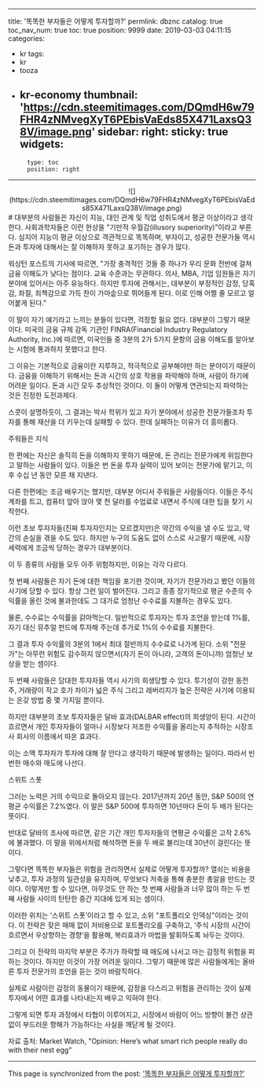 
---
title: '똑똑한 부자들은 어떻게 투자할까?'
permlink: dbznc
catalog: true
toc_nav_num: true
toc: true
position: 9999
date: 2019-03-03 04:11:15
categories:
- kr
tags:
- kr
- tooza
- kr-economy
thumbnail: 'https://cdn.steemitimages.com/DQmdH6w79FHR4zNMvegXyT6PEbisVaEds85X471LaxsQ38V/image.png'
sidebar:
    right:
        sticky: true
widgets:
    -
        type: toc
        position: right
---


<center>
![](https://cdn.steemitimages.com/DQmdH6w79FHR4zNMvegXyT6PEbisVaEds85X471LaxsQ38V/image.png)
</center>
#
대부분의 사람들은 자신이 지능, 대인 관계 및 직업 성취도에서 평균 이상이라고 생각한다. 사회과학자들은 이런 현상을 "기만적 우월감(illusory superiority)"이라고 부른다. 심지어 지능이 평균 이상으로 객관적으로 똑똑하며, 부자이고, 성공한 전문가들 역시 돈과 투자에 대해서는 잘 이해하자 못하고 포기하는 경우가 많다. 

워싱턴 포스트의 기사에 따르면, "가장 충격적인 것들 중 하나가 우리 문화 전반에 걸쳐 금융 이해도가 낮다는 점이다. 교육 수준과는 무관하다. 의사, MBA, 기업 임원들은 자기 분야에 있어서는 아주 유능하다. 하지만 투자에 관해서는, 대부분이 부정적인 감정, 당혹감, 좌절, 죄책감으로 가득 찬이 가마솥으로 뛰어들게 된다. 이로 인해 어쩔 줄 모르고 얼어붙게 된다."

이 말이 자기 얘기라고 느끼는 분들이 있다면, 걱정할 필요 없다. 대부분이 그렇기 때문이다. 미국의 금융 규제 감독 기관인 FINRA(Financial Industry Regulatory Authority, Inc.)에 따르면, 미국인들 중 3분의 2가 5가지 문항의 금융 이해도를 알아보는 시험에 통과하지 못했다고 한다. 

그 이유는 기본적으로 금융이란 지루하고, 적극적으로 공부해야만 하는 분야이기 때문이다. 금융을 이해하기 위해서는 돈과 시간의 상호 작용을 파악해야 하며, 사람이 하기에 어려운 일이다. 돈과 시간 모두 추상적인 것이다. 이 둘이 어떻게 연관되는지 파악하는 것은 진정한 도전과제다.

스콧이 설명하듯이, 그 결과는 박사 학위가 있고 자기 분야에서 성공한 전문가들조차 투자를 통해 재산을 더 키우는데 실패할 수 있다. 한데 실패하는 이유가 더 흥미롭다.

주워들은 지식

한 편에는 자신은 솔직히 돈을 이해하지 못하기 때문에, 돈 관리는 전문가에게 위임한다고 말하는 사람들이 있다. 이들은 번 돈을 투자 실력이 있어 보이는 전문가에 맡기고, 이후 수십 년 동안 모른 채 지낸다. 

다른 한편에는 조금 배우기는 했지만, 대부분 어디서 주워들은 사람들이다. 이들은 주식 계좌를 트고, 컴퓨터 앞아 앉아 몇 천 달러를 수업료로 내면서 주식에 대한 팁을 찾기 시작한다. 

이런 초보 투자자들(진짜 투자자인지는 모르겠지만)은 약간의 수익을 낼 수도 있고, 약간의 손실을 겪을 수도 있다. 하지만 누구의 도움도 없이 스스로 사고팔기 때문에, 시장 세력에게 조금씩 당하는 경우가 대부분이다. 

이 두 종류의 사람들 모두 아주 위험하지만, 이유는 각각 다르다.

첫 번째 사람들은 자기 돈에 대한 책임을 포기한 것이며, 자기가 전문가라고 봤던 이들의 사기에 당할 수 있다. 항상 그런 일이 벌어진다. 그리고 종종 장기적으로 평균 수준의 수익률을 올린 것에 불과한데도 그 대가로 엄청난 수수료를 지불하는 경우도 있다. 

물론, 수수료는 수익률을 갉아먹는다. 일반적으로 투자자는 투자 조언을 받는데 1%를, 자기 대신 뮤추얼 펀드에 투자해 주는데 추가로 1%의 수수료를 지불한다.

그 결과 투자 수익률의 3분의 1에서 최대 절반까지 수수료로 나가게 된다. 소위 "전문가"는 아무런 위험도 감수하지 않으면서(자기 돈이 아니라, 고객의 돈이니까) 엄청난 보상을 받는 셈이다. 

두 번째 사람들은 담대한 투자자들 역시 사기의 희생당할 수 있다. 투기성이 강한 동전주, 거래량이 작고 호가 차이가 넓은 주식 그리고 레버리지가 높은 전략은 사기에 이용되는 온갖 방법 중 몇 가지일 뿐이다.

하지만 대부분의 초보 투자자들은 달바 효과(DALBAR effect)의 희생양이 된다. 시간이 흐르면서 개인 투자자들이 얼마나 시장보다 저조한 수익률을 올리는지 추적하는 시장조사 회사의 이름에서 따온 효과다. 

이는 소액 투자자가 투자에 대해 잘 안다고 생각하기 때문에 발생하는 일이다. 따라서 빈번한 매수와 매도에 나선다. 

스위트 스폿

그러는 노력은 거의 수익으로 돌아오지 않는다. 2017년까지 20년 동안, S&P 500의 연평균 수익률은 7.2%였다. 이 말은 S&P 500에 투자하면 10년마다 돈이 두 배가 된다는 뜻이다. 

반대로 달바의 조사에 따르면, 같은 기간 개인 투자자들의 연평균 수익률은 고작 2.6%에 불과했다. 이 말을 위에서처럼 해석하면 돈을 두 배로 불리는데 30년이 걸린다는 뜻이다.

그렇다면 똑똑한 부자들은 위험을 관리하면서 실제로 어떻게 투자할까? 열쇠는 비용을 낮추고, 투자 과정의 일관성을 유지하며, 무엇보다 저축을 통해 충분한 총알을 만드는 것이다. 이렇게만 할 수 있다면, 아무것도 안 하는 첫 번째 사람들과 너무 많이 하는 두 번째 사람들 사이의 탄탄한 중간 지대에 있게 되는 셈이다.

이러한 위치는 ‘스위트 스폿’이라고 할 수 있고, 소위 "포트폴리오 인덱싱"이라는 것이다. 이 전략은 잦은 매매 없이 저비용으로 포트폴리오를 구축하고, ‘주식 시장의 시간이 흐르면서 우상향하는 경향’을 활용해, 복리효과가 마법을 발휘하도록 놔두는 것이다. 

그리고 이 전략의 마지막 부분은 주가가 하락할 때 매도에 나서고 마는 감정적 위험을 피하는 것이다. 하지만 이것이 가장 어려운 일이다. 그렇기 때문에 많은 사람들에게는 올바른 투자 전문가의 조언을 듣는 것이 바람직하다. 

실제로 사람이란 감정의 동물이기 때문에, 감정을 다스리고 위험을 관리하는 것이 실제 투자에서 어떤 효과를 나타내는지 배우고 익혀야 한다.

그렇게 되면 투자 과정에서 타협이 이루어지고, 시장에서 바람이 어느 방향이 불건 상관없이 부드러운 항해가 가능하다는 사실을 깨닫게 될 것이다. 

자료 출처: Market Watch, "Opinion: Here’s what smart rich people really do with their nest egg"

- - -

This page is synchronized from the post: ['똑똑한 부자들은 어떻게 투자할까?'](https://steemit.com/@pius.pius/dbznc)
